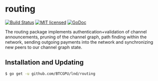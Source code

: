 routing
=======

[![Build Status](http://img.shields.io/travis/lightningnetwork/lnd.svg)](https://travis-ci.org/lightningnetwork/lnd) 
[![MIT licensed](https://img.shields.io/badge/license-MIT-blue.svg)](https://github.com/BTCGPU/lnd/blob/master/LICENSE)
[![GoDoc](https://img.shields.io/badge/godoc-reference-blue.svg)](http://godoc.org/github.com/BTCGPU/lnd/routing)

The routing package implements authentication+validation of channel
announcements, pruning of the channel graph, path finding within the network,
sending outgoing payments into the network and synchronizing new peers to our
channel graph state.

## Installation and Updating

```bash
$ go get -u github.com/BTCGPU/lnd/routing
```
